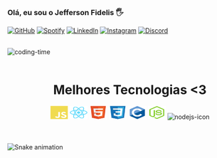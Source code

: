 ### Olá, eu sou o Jefferson Fidelis 🖐
[![GitHub](https://img.shields.io/badge/GitHub-181717?style=for-the-badge&logo=github&logoColor=white)](https://github.com/fidel7z)
[![Spotify](https://img.shields.io/badge/Spotify-1ED760?style=for-the-badge&logo=spotify&logoColor=white)](https://open.spotify.com/user/x0awax9ciast5k5fh0l5ya3rf)
[![LinkedIn](https://img.shields.io/badge/LinkedIn-0077B5?style=for-the-badge&logo=linkedin&logoColor=white)](https://www.linkedin.com/in/jefferson-fidelis-16bb091b1/)
[![Instagram](https://img.shields.io/badge/Instagram-E4405F?style=for-the-badge&logo=instagram&logoColor=white)](https://www.instagram.com/fidel7z)
[![Discord](https://img.shields.io/badge/Discord-7289DA?style=for-the-badge&logo=discord&logoColor=white)](https://discordapp.com/fidel7z)



</div>
<br>

<div align="center">
  <div style="display: flex; align-items: center;">
    <img align="left" height="200" alt="coding-time" src="https://media2.giphy.com/media/4rZA5D22301iMgrUNd/giphy.gif?cid=ecf05e47tvgois7iwwdujbj400z1xx4ke9u4pjbp3nsl3i83&ep=v1_gifs_related&rid=giphy.gif&ct=g">
    <div>
      <h1 align="center">Melhores Tecnologias <3</h1>
      <img height="30" width="40" alt="js-icon" src="https://raw.githubusercontent.com/devicons/devicon/master/icons/javascript/javascript-plain.svg">
      <img height="30" width="40" alt="react-icon" src="https://raw.githubusercontent.com/devicons/devicon/master/icons/react/react-original.svg">
      <img height="30" width="40" alt="html-icon" src="https://raw.githubusercontent.com/devicons/devicon/master/icons/html5/html5-original.svg">
      <img height="30" width="40" alt="css-icon" src="https://raw.githubusercontent.com/devicons/devicon/master/icons/css3/css3-original.svg">
      <img height="30" width="40" alt="c-icon" src="https://raw.githubusercontent.com/devicons/devicon/master/icons/c/c-original.svg">
      <img height="30" width="40" alt="nodejs-icon" src="https://raw.githubusercontent.com/devicons/devicon/master/icons/nodejs/nodejs-original.svg">
      <img height="30" width="40" alt="nodejs-icon" src="https://raw.githubusercontent.com/jmnote/z-icons/master/svg/cpp.svg">
    </div>
  </div>
</div>


  

</div>
  
![Snake animation](https://github.com/LuigiGF/LuigiGF/blob/output/github-contribution-grid-snake.svg)
